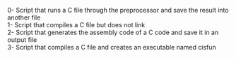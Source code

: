 0- Script that runs a C file through the preprocessor and save the result into another file</br>
1- Script that compiles a C file but does not link</br>
2- Script that generates the assembly code of a C code and save it in an output file</br>
3- Script that compiles a C file and creates an executable named cisfun</br>
